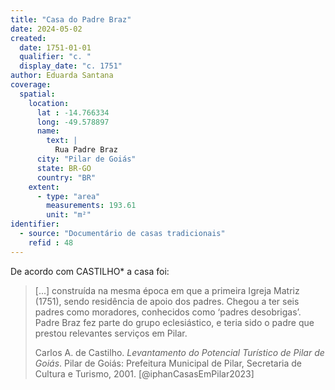 ```yaml
---
title: "Casa do Padre Braz"
date: 2024-05-02
created:
  date: 1751-01-01
  qualifier: "c. "
  display_date: "c. 1751"
author: Eduarda Santana
coverage:
  spatial:
    location:
      lat : -14.766334
      long: -49.578897
      name:
        text: |
          Rua Padre Braz
      city: "Pilar de Goiás"
      state: BR-GO
      country: "BR"
    extent:
      - type: "area"
        measurements: 193.61
        unit: "m²"
identifier:
  - source: "Documentário de casas tradicionais"
    refid : 48
---
```


De acordo com CASTILHO* a casa foi:

> [...] construída na mesma época em que a primeira Igreja Matriz
> (1751), sendo residência de apoio dos padres. Chegou a ter seis padres
> como moradores, conhecidos como ‘padres desobrigas’. Padre Braz fez
> parte do grupo eclesiástico, e teria sido o padre que prestou
> relevantes serviços em Pilar.
> 
> Carlos A. de Castilho. <cite>Levantamento do Potencial Turístico de
> Pilar de Goiás</cite>. Pilar de Goiás: Prefeitura Municipal de Pilar,
> Secretaria de Cultura e Turismo, 2001. [@iphanCasasEmPilar2023]
